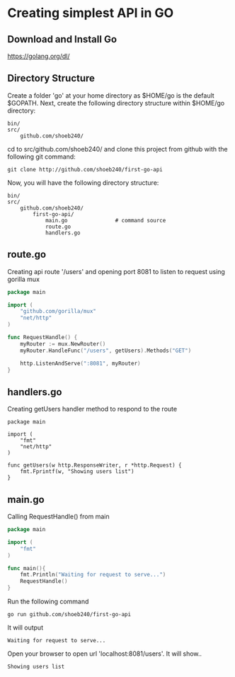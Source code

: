 # Creating simplest API in GO

## Download and Install Go
https://golang.org/dl/

## Directory Structure
Create a folder 'go' at your home directory as $HOME/go is the default $GOPATH. Next, create the following directory structure within $HOME/go directory:

```cgo
bin/
src/
    github.com/shoeb240/	
```

cd to src/github.com/shoeb240/ and clone this project from github with the following git command:
```cgo
git clone http://github.com/shoeb240/first-go-api
```

Now, you will have the following directory structure:
```cgo
bin/
src/
    github.com/shoeb240/
	    first-go-api/
	        main.go               # command source
	        route.go               
	        handlers.go               
```

## route.go
Creating api route '/users' and opening port 8081 to listen to request using gorilla mux

```go
package main

import (
    "github.com/gorilla/mux"
    "net/http"
)

func RequestHandle() {
    myRouter := mux.NewRouter()
    myRouter.HandleFunc("/users", getUsers).Methods("GET")

    http.ListenAndServe(":8081", myRouter)
}
```

## handlers.go
Creating getUsers handler method to respond to the route

```
package main

import (
    "fmt"
    "net/http"
)

func getUsers(w http.ResponseWriter, r *http.Request) {
    fmt.Fprintf(w, "Showing users list")
}
```

## main.go
Calling RequestHandle() from main

```go
package main

import (
    "fmt"
)

func main(){
    fmt.Println("Waiting for request to serve...")
    RequestHandle()
}
```

Run the following command
```
go run github.com/shoeb240/first-go-api
```

It will output
```
Waiting for request to serve...
```

Open your browser to open url 'localhost:8081/users'. It will show..
```
Showing users list
```

